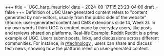 +++
title = 'UGC_harp_mauricio'
date = 2024-09-17T15:23:23-04:00
draft = false
+++
Definition of UGC
User-generated content refers to "content generated by non-editors, usually from the public side of the website" (Source: user-generated content and CMS extensions slide 14, Week 3). 
In my own words
I think UGC is content made by everyday users, like posts and reviews shared on platforms. 
Real-life Example: Reddit
Reddit is a prime example of UGC. Users submit posts, links, and discussions across different communities. For instance, in 
[r/technology](https://www.reddit.com/r/technology/?rdt=44277)
, users can share and discuss tech news, showing how the platform relies on user-generated content.